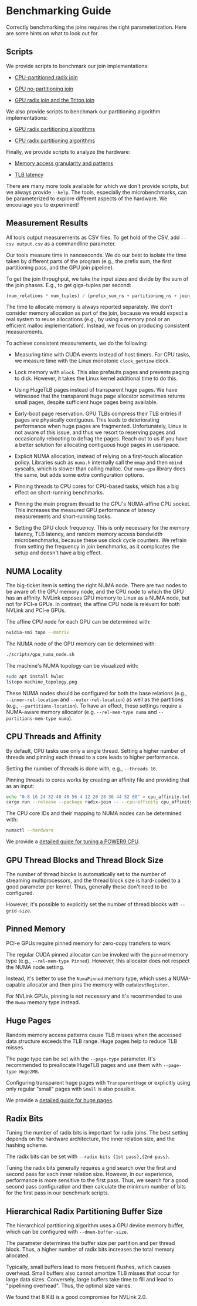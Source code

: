 Benchmarking Guide
==================

Correctly benchmarking the joins requires the right parameterization. Here are
some hints on what to look out for.

## Scripts

We provide scripts to benchmark our join implementations:

 * [CPU-partitioned radix
   join](../scripts/benchmark_cpu-partitioned_radix_join.py)

 * [GPU no-partitioning join](../scripts/benchmark_gpu_no-partitioning_join.py)

 * [GPU radix join and the Triton join](../scripts/benchmark_gpu_radix_join.py)

We also provide scripts to benchmark our partitioning algorithm implementations:

 * [GPU radix partitioning
   algorithms](../scripts/benchmark_gpu_radix_partitioning_algorithms.py)

 * [CPU radix partitioning
   algorithms](../scripts/benchmark_cpu_radix_partitioning_algorithms.py)

Finally, we provide scripts to analyze the hardware:

 * [Memory access granularity and
   patterns](../scripts/memory_access_granularity.py)

 * [TLB latency](../scripts/tlb_latency.py)

There are many more tools available for which we don't provide scripts, but we
always provide `--help`. The tools, especially the microbenchmarks, can be
parameterized to explore different aspects of the hardware. We encourage you to
experiment!

## Measurement Results

All tools output measurements as CSV files. To get hold of the CSV, add `--csv
output.csv` as a commandline parameter.

Our tools measure time in nanoseconds. We do our best to isolate the time taken
by different parts of the program (e.g., the prefix sum, the first partitioning
pass, and the GPU join pipeline).

To get the join throughput, we take the input sizes and divide by the sum of
the join phases. E.g., to get giga-tuples per second:

```python
(num_relations * num_tuples) / (prefix_sum_ns + partitioning_ns + join_ns)
```

The time to allocate memory is always reported separately. We don't consider
memory allocation as part of the join, because we would expect a real system to
reuse allocations (e.g., by using a memory pool or an efficient malloc
implementation). Instead, we focus on producing consistent measurements.

To achieve consistent measurements, we do the following:

 * Measuring time with CUDA events instead of host timers. For CPU tasks, we
   measure time with the Linux monotonic `clock_gettime` clock.

 * Lock memory with `mlock`. This also prefaults pages and prevents paging to
   disk. However, it takes the Linux kernel additional time to do this.

 * Using HugeTLB pages instead of transparent huge pages. We have witnessed
   that the transparent huge page allocator sometimes returns small pages,
   despite sufficient huge pages being available.

 * Early-boot page reservation. GPU TLBs compress their TLB entries if pages
   are physically contiguous. This leads to deteriorating performance when huge
   pages are fragmented. Unfortunately, Linux is not aware of this issue, and
   thus we resort to reserving pages and occasionally rebooting to defrag the
   pages. Reach out to us if you have a better solution for allocating
   contiguous huge pages in userspace.

 * Explicit NUMA allocation, instead of relying on a first-touch allocation
   policy. Libraries such as `numa.h` internally call the `mmap` and then
   `mbind` syscalls, which is slower than calling malloc.  Our `numa-gpu`
   library does the same, but adds some extra configuration options.

 * Pinning threads to CPU cores for CPU-based tasks, which has a big effect on
   short-running benchmarks.

 * Pinning the main program thread to the GPU's NUMA-affine CPU socket. This
   increases the measured GPU performance of latency measurements and
   short-running tasks.

 * Setting the GPU clock frequency. This is only necessary for the memory
   latency, TLB latency, and random memory access bandwidth microbenchmarks,
   because these use clock cycle counters. We refrain from setting the
   frequency in join benchmarks, as it complicates the setup and doesn't have a
   big effect.

## NUMA Locality

The big-ticket item is setting the right NUMA node. There are two nodes to be
aware of: the GPU memory node, and the CPU node to which the GPU has an
affinity. NVLink exposes GPU memory to Linux as a NUMA node, but not for PCI-e
GPUs. In contrast, the affine CPU node is relevant for both NVLink and PCI-e
GPUs.

The affine CPU node for each GPU can be determined with:

```sh
nvidia-smi topo --matrix
```

The NUMA node of the GPU memory can be determined with:

```sh
./scripts/gpu_numa_node.sh
```

The machine's NUMA topology can be visualized with:

```sh
sudo apt install hwloc
lstopo machine_topology.png
```

These NUMA nodes should be configured for both the base relations (e.g.,
`--inner-rel-location` and `--outer-rel-location`) as well as the partitions
(e.g., `--partitions-location`). To have an effect, these settings require a
NUMA-aware memory allocator (e.g. `--rel-mem-type numa` and
`--partitions-mem-type numa`).

## CPU Threads and Affinity

By default, CPU tasks use only a single thread. Setting a higher number of
threads and pinning each thread to a core leads to higher performance.

Setting the number of threads is done with, e.g., `--threads 16`.

Pinning threads to cores works by creating an affinity file and providing that
as an input:

```sh
echo "0 8 16 24 32 40 48 56 4 12 20 28 36 44 52 60" > cpu_affinity.txt
cargo run --release --package radix-join -- --cpu-affinity cpu_affinity.txt --threads ...
```

The CPU core IDs and their mapping to NUMA nodes can be determined with:

```sh
numactl --hardware
```

We provide a [detailed guide for tuning a POWER9
CPU](./power9.md#cpu-core-affinity-tuning).

## GPU Thread Blocks and Thread Block Size

The number of thread blocks is automatically set to the number of streaming
multiprocessors, and the thread block size is hard-coded to a good parameter
per kernel. Thus, generally these don't need to be configured.

However, it's possible to explicitly set the number of thread blocks with
`--grid-size`.

## Pinned Memory

PCI-e GPUs require pinned memory for zero-copy transfers to work.

The regular CUDA pinned allocator can be invoked with the `pinned` memory type
(e.g., `--rel-mem-type Pinned`). However, this allocator does not respect the
NUMA node setting.

Instead, it's better to use the `NumaPinned` memory type, which uses a
NUMA-capable allocator and then pins the memory with `cudaHostRegister`.

For NVLink GPUs, pinning is not necessary and it's recommended to use the
`Numa` memory type instead.

## Huge Pages

Random memory access patterns cause TLB misses when the accessed data structure
exceeds the TLB range. Huge pages help to reduce TLB misses.

The page type can be set with the `--page-type` parameter. It's recommended to
preallocate HugeTLB pages and use them with `--page-type Huge2MB`.

Configuring transparent huge pages with `TransparentHuge` or explicitly using
only regular "small" pages with `Small` is also possible.

We provide a [detailed guide for huge
pages](./huge_pages.md#general-huge-pages-guide).

## Radix Bits

Tuning the number of radix bits is important for radix joins. The best setting
depends on the hardware architecture, the inner relation size, and the hashing
scheme.

The radix bits can be set with `--radix-bits {1st pass},{2nd pass}`.

Tuning the radix bits generally requires a grid search over the first and
second pass for each inner relation size. However, in our experience,
performance is more sensitive to the first pass. Thus, we search for a good
second pass configuration and then calculate the minimum number of bits for the
first pass in our benchmark scripts.

## Hierarchical Radix Partitioning Buffer Size

The hierarchical partitioning algorithm uses a GPU device memory buffer, which
can be configured with `--dmem-buffer-size`.

The parameter determines the buffer size per partition and per thread block.
Thus, a higher number of radix bits increases the total memory allocated.

Typically, small buffers lead to more frequent flushes, which causes overhead.
Small buffers also cannot amortize TLB misses that occur for large data sizes.
Conversely, large buffers take time to fill and lead to "pipelining overhead".
Thus, the optimal size varies.

We found that 8 KiB is a good compromise for NVLink 2.0.
